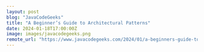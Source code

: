 ```yaml
---
layout: post
blog: "JavaCodeGeeks"
title: "A Beginner’s Guide to Architectural Patterns"
date: 2024-01-18T17:00:00Z
image: images/javacodegeeks.png
remote_url: "https://www.javacodegeeks.com/2024/01/a-beginners-guide-to-architectural-patterns.html"
---
```

